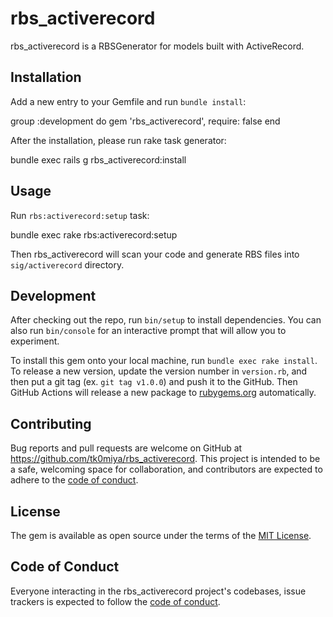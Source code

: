 # rbs_activerecord

rbs_activerecord is a RBSGenerator for models built with ActiveRecord.

## Installation

Add a new entry to your Gemfile and run `bundle install`:

  group :development do
    gem 'rbs_activerecord', require: false
  end

After the installation, please run rake task generator:

  bundle exec rails g rbs_activerecord:install

## Usage

Run `rbs:activerecord:setup` task:

  bundle exec rake rbs:activerecord:setup

Then rbs_activerecord will scan your code and generate RBS files into
`sig/activerecord` directory.

## Development

After checking out the repo, run `bin/setup` to install dependencies. You can also
run `bin/console` for an interactive prompt that will allow you to experiment.

To install this gem onto your local machine, run `bundle exec rake install`.
To release a new version, update the version number in `version.rb`, and then put
a git tag (ex. `git tag v1.0.0`) and push it to the GitHub. Then GitHub Actions
will release a new package to [rubygems.org](https://rubygems.org) automatically.

## Contributing

Bug reports and pull requests are welcome on GitHub at https://github.com/tk0miya/rbs_activerecord.
This project is intended to be a safe, welcoming space for collaboration, and contributors are
expected to adhere to the [code of conduct](https://github.com/tk0miya/rbs_activerecord/blob/main/CODE_OF_CONDUCT.md).

## License

The gem is available as open source under the terms of the [MIT License](https://opensource.org/licenses/MIT).

## Code of Conduct

Everyone interacting in the rbs_activerecord project's codebases, issue trackers is expected to
follow the [code of conduct](https://github.com/tk0miya/rbs_activerecord/blob/main/CODE_OF_CONDUCT.md).
